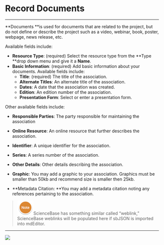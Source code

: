 # Record Documents

---

**Documents **is used for documents that are related to the project, but do not define or describe the project such as a video, webinar, book, poster, webpage, news release, etc.

Available fields include:

* **Resource Type**: \(required\) Select the resource type from the **Type **drop down menu and give it a **Name**.
* **Basic Information**: \(required\) Add basic information about your documents. Available fields include:
  * **Title**: \(required\) The title of the association.  
  * **Alternate Titles**: An alternate title of the association.  
  * **Dates**: A date that the association was created.  
  * **Edition**: An edition number of the association.  
  * **Presentation Form**: Select or enter a presentation form.

Other available fields include:

* **Responsible Parties**: The party responsible for maintaining the association

* **Online Resource**: An online resource that further describes the association.

* **Identifier**: A unique identifier for the association.

* **Series**: A series number of the association.

* **Other Details**: Other details describing the association.

* **Graphic**: You may add a graphic to your association. Graphics must be smaller than 50kb  and recommend size is smaller then 25kb.

* **Metadata Citation: **You may add a metadata citation noting any references pertaining to the association.

> ![](/assets/NoteSmall.png)ScienceBase has something similar called “weblink,” ScienceBase weblinks will be populated here if sbJSON is imported into mdEditor.

---

![](https://lh4.googleusercontent.com/0mhE9EAz3X_GfuckZTeWdCEYbOg98ZChD2qULdWaJmmpVEFBIiAaHrrlVthxPocIOPkHMIHGUc8iF6fMbNRxYpnDRHAj-bEP-QTTMLGBIr0BmpGJ5WqG-iBGaRYEBhwxxVoSbslJ)

